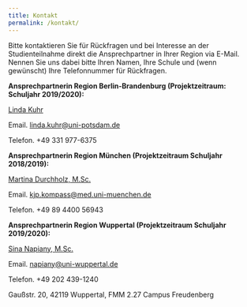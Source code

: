 ```yaml
---
title: Kontakt
permalink: /kontakt/
---
```


Bitte kontaktieren Sie für Rückfragen und bei Interesse an der Studienteilnahme direkt die Ansprechpartner in Ihrer Region via E-Mail. Nennen Sie uns dabei bitte Ihren Namen, Ihre Schule und (wenn gewünscht) Ihre Telefonnummer für Rückfragen.


**Ansprechpartnerin Region  Berlin-Brandenburg (Projektzeitraum: Schuljahr 2019/2020):**

[Linda Kuhr](mailto:linda.kuhr@uni-potsdam.de)

Email.   linda.kuhr@uni-potsdam.de

Telefon. +49 331 977-6375


**Ansprechpartnerin Region München (Projektzeitraum Schuljahr 2018/2019):**

[Martina Durchholz, M.Sc.](mailto:kjp.kompass@med.uni-muenchen.de)

Email.   kjp.kompass@med.uni-muenchen.de

Telefon. +49 89 4400 56943


**Ansprechpartnerin Region Wuppertal (Projektzeitraum Schuljahr 2019/2020):** 

[Sina Napiany, M.Sc.](mailto:napiany@uni-wuppertal.de)

Email.   napiany@uni-wuppertal.de

Telefon. +49 202 439-1240

Gaußstr. 20, 42119 Wuppertal, FMM 2.27 Campus Freudenberg
